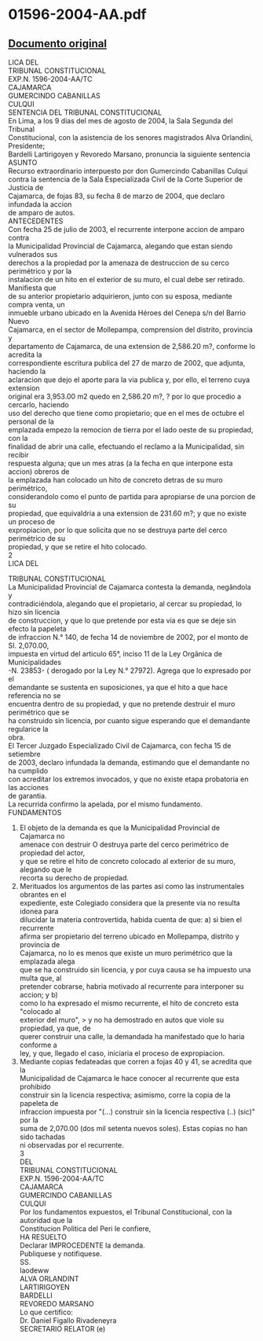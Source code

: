 
01596-2004-AA.pdf
=================
  
[Documento original](https://tc.gob.pe/jurisprudencia/2004/01596-2004-AA.pdf)  
---  
LICA DEL  
TRIBUNAL CONSTITUCIONAL  
EXP.N. 1596-2004-AA/TC  
CAJAMARCA  
GUMERCINDO CABANILLAS  
CULQUI  
SENTENCIA DEL TRIBUNAL CONSTITUCIONAL  
En Lima, a los 9 dias del mes de agosto de 2004, la Sala Segunda del Tribunal  
Constitucional, con la asistencia de los senores magistrados Alva Orlandini, Presidente;  
Bardelli Lartirigoyen y Revoredo Marsano, pronuncia la siguiente sentencia  
ASUNTO  
Recurso extraordinario interpuesto por don Gumercindo Cabanillas Culqui  
contra la sentencia de la Sala Especializada Civil de la Corte Superior de Justicia de  
Cajamarca, de fojas 83, su fecha 8 de marzo de 2004, que declaro infundada la accion  
de amparo de autos.  
ANTECEDENTES  
Con fecha 25 de julio de 2003, el recurrente interpone accion de amparo contra  
la Municipalidad Provincial de Cajamarca, alegando que estan siendo vulnerados sus  
derechos a la propiedad por la amenaza de destruccion de su cerco perimétrico y por la  
instalacion de un hito en el exterior de su muro, el cual debe ser retirado. Manifiesta que  
de su anterior propietario adquirieron, junto con su esposa, mediante compra venta, un  
inmueble urbano ubicado en la Avenida Héroes del Cenepa s/n del Barrio Nuevo  
Cajamarca, en el sector de Mollepampa, comprension del distrito, provincia y  
departamento de Cajamarca, de una extension de 2,586.20 m?, conforme lo acredita la  
correspondiente escritura publica del 27 de marzo de 2002, que adjunta, haciendo la  
aclaracion que dejo el aporte para la via publica y, por ello, el terreno cuya extension  
original era 3,953.00 m2 quedo en 2,586.20 m?, ? por lo que procedio a cercarlo, haciendo  
uso del derecho que tiene como propietario; que en el mes de octubre el personal de la  
emplazada empezo la remocion de tierra por el lado oeste de su propiedad, con la  
finalidad de abrir una calle, efectuando el reclamo a la Municipalidad, sin recibir  
respuesta alguna; que un mes atras (a la fecha en que interpone esta accion) obreros de  
la emplazada han colocado un hito de concreto detras de su muro perimétrico,  
considerandolo como el punto de partida para apropiarse de una porcion de su  
propiedad, que equivaldria a una extension de 231.60 m?; y que no existe un proceso de  
expropiacion, por lo que solicita que no se destruya parte del cerco perimétrico de su  
propiedad, y que se retire el hito colocado.  
2  
LICA DEL  
  
TRIBUNAL CONSTITUCIONAL  
La Municipalidad Provincial de Cajamarca contesta la demanda, negândola y  
contradiciéndola, alegando que el propietario, al cercar su propiedad, lo hizo sin licencia  
de construccion, y que lo que pretende por esta via es que se deje sin efecto la papeleta  
de infraccion N.° 140, de fecha 14 de noviembre de 2002, por el monto de SI. 2,070.00,  
impuesta en virtud del articulo 65°, inciso 11 de la Ley Orgânica de Municipalidades  
-N. 23853- ( derogado por la Ley N.° 27972). Agrega que lo expresado por el  
demandante se sustenta en suposiciones, ya que el hito a que hace referencia no se  
encuentra dentro de su propiedad, y que no pretende destruir el muro perimétrico que se  
ha construido sin licencia, por cuanto sigue esperando que el demandante regularice la  
obra.  
El Tercer Juzgado Especializado Civil de Cajamarca, con fecha 15 de setiembre  
de 2003, declaro infundada la demanda, estimando que el demandante no ha cumplido  
con acreditar los extremos invocados, y que no existe etapa probatoria en las acciones  
de garantia.  
La recurrida confirmo la apelada, por el mismo fundamento.  
FUNDAMENTOS  
1. El objeto de la demanda es que la Municipalidad Provincial de Cajamarca no  
amenace con destruir O destruya parte del cerco perimétrico de propiedad del actor,  
y que se retire el hito de concreto colocado al exterior de su muro, alegando que le  
recorta su derecho de propiedad.  
2. Merituados los argumentos de las partes asi como las instrumentales obrantes en el  
expediente, este Colegiado considera que la presente via no resulta idonea para  
dilucidar la materia controvertida, habida cuenta de que: a) si bien el recurrente  
afirma ser propietario del terreno ubicado en Mollepampa, distrito y provincia de  
Cajamarca, no lo es menos que existe un muro perimétrico que la emplazada alega  
que se ha construido sin licencia, y por cuya causa se ha impuesto una multa que, al  
pretender cobrarse, habria motivado al recurrente para interponer su accion; y b)  
como lo ha expresado el mismo recurrente, el hito de concreto esta "colocado al  
exterior del muro", > y no ha demostrado en autos que viole su propiedad, ya que, de  
querer construir una calle, la demandada ha manifestado que lo haria conforme a  
ley, y que, llegado el caso, iniciaria el proceso de expropiacion.  
3. Mediante copias fedateadas que corren a fojas 40 y 41, se acredita que la  
Municipalidad de Cajamarca le hace conocer al recurrente que esta prohibido  
construir sin la licencia respectiva; asimismo, corre la copia de la papeleta de  
infraccion impuesta por "(...) construir sin la licencia respectiva (..) (sic)" por la  
suma de 2,070.00 (dos mil setenta nuevos soles). Estas copias no han sido tachadas  
ni observadas por el recurrente.  
3  
DEL  
TRIBUNAL CONSTITUCIONAL  
EXP.N. 1596-2004-AA/TC  
CAJAMARCA  
GUMERCINDO CABANILLAS  
CULQUI  
Por los fundamentos expuestos, el Tribunal Constitucional, con la autoridad que la  
Constitucion Politica del Peri le confiere,  
HA RESUELTO  
Declarar IMPROCEDENTE la demanda.  
Publiquese y notifiquese.  
SS.  
laodeww  
ALVA ORLANDINT  
LARTIRIGOYEN  
BARDELLI  
REVOREDO MARSANO  
Lo que certifico:  
Dr. Daniel Figallo Rivadeneyra  
SECRETARIO RELATOR (e)